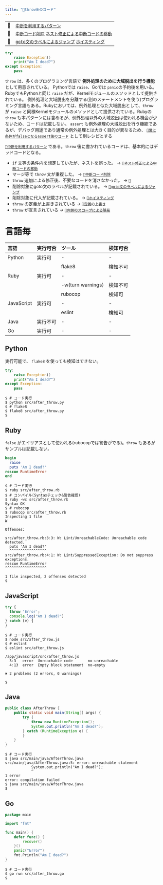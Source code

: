 ```yaml
---
title: "🧪throw後のコード"
---
```


|||
|:--|:--|
|🔖|[`中断を利用するパターン`](./p_after)|
|👼|[`中断コード削除`](./a_after_stop_delete) [`ネスト修正による中断コードの移動`](./a_after_stop_move)|
|🧟|[`goto文のラベルによるジャンプ`](./z_goto) [`ホイスティング`](./z_hoisting)|

``` python:after_throw.py:./projects/python/src/after_throw.py
try:
    raise Exception()
    print("Am I dead?")
except Exception:
    pass

```

`throw` は、多くのプログラミング言語で **例外処理のために大域脱出を行う機能** として用意されている。
Pythonでは `raise`、Goでは `panic`の予約後を用いる。RubyでもPythonと同じ `raise` だが、Kernelモジュールのメソッドとして提供されている。
例外処理と大域脱出を分離する(別のステートメントを使う)プログラミング言語もある。Rubyにおいては、例外処理と似た大域脱出として、`throw` が `raise` と同様Kernelモジュールのメソッドとして提供されている。Rubyの `throw` も本パターンには含めるが、例外処理以外の大域脱出は使われる機会が少ないため、コードは記載しない。
`assert` も例外処理の大域脱出を行う機能であるが、デバッグ用途であり通常の例外処理とは大きく目的が異なるため、 [`🧪常に条件がfalseとなるassert後のコード`](./r_after_assert) として別レシピとする

[`🔖中断を利用するパターン`](./p_after) である。`throw` 後に書かれているコードは、基本的にはデッドコードとなる。

 - `if` 文等の条件内を想定していたが、ネストを誤った。 -> [`👼ネスト修正による中断コードの移動`](./a_after_stop_move)
 - マージ等で `throw` 文が重複した。 -> [`👼中断コード削除`](./a_after_stop_delete)
 - `throw` 追加による修正後、不要なコードを消さなかった。 -> `🛐`
 - 削除対象にgoto文のラベルが記載されている。 -> [`🧟goto文のラベルによるジャンプ`](./z_goto)
 - 削除対象に代入が記載されている。  -> [`🧟ホイスティング`](./z_hoisting)
 - `throw` の定義が上書きされている ->  [`🧟定義の上書き`](./z_override_def)
 - `throw` が宣言されている -> [`🧟内側のスコープによる隠蔽`](./z_override_scope)


# 言語毎

|言語|実行可否|ツール|検知可否|
|:--|:--|:--|:--|
|Python|実行可|-|-|
|||flake8|検知不可|
|Ruby|実行可|-|-|
|||-w(turn warnings)|検知不可|
|||rubocop|検知可|
|JavaScript|実行可|-|-|
|||eslint|検知可|
|Java|実行不可|-|-|
|Go|実行可|-|-|

## Python

実行可能で、 `flake8` を使っても検知はできない。

``` python:after_throw.py:./projects/python/src/after_throw.py
try:
    raise Exception()
    print("Am I dead?")
except Exception:
    pass

```

``` console
$ # コード実行
$ python src/after_throw.py
$ # flake8
$ flake8 src/after_throw.py
$ 
```

## Ruby

`false` がエイリアスとして使われる(rubocopでは警告がでる)。`throw` もあるがサンプルは記載しない。

``` ruby:after_throw.rb:./projects/ruby/src/after_throw.rb
begin
  raise
  puts 'Am I dead?'
rescue RuntimeError
end

```

``` console
$ # コード実行
$ ruby src/after_throw.rb
$ # コンパイル(Syntaxチェック&警告確認)
$ ruby -wc src/after_throw.rb 
Syntax OK
$ # rubocop
$ rubocop src/after_throw.rb
Inspecting 1 file
W

Offenses:

src/after_throw.rb:3:3: W: Lint/UnreachableCode: Unreachable code detected.
  puts 'Am I dead?'
  ^^^^^^^^^^^^^^^^^
src/after_throw.rb:4:1: W: Lint/SuppressedException: Do not suppress exceptions.
rescue RuntimeError
^^^^^^^^^^^^^^^^^^^

1 file inspected, 2 offenses detected
$ 
```

## JavaScript

``` js:after_throw.js:./projects/javascript/src/after_throw.js
try {
  throw 'Error';
  console.log("Am I dead?")
} catch (e) {
}

```

``` console
$ # コード実行
$ node src/after_throw.js
$ # eslint
$ eslint src/after_throw.js

/app/javascript/src/after_throw.js
  3:3   error  Unreachable code       no-unreachable
  4:13  error  Empty block statement  no-empty

✖ 2 problems (2 errors, 0 warnings)

$ 
```

## Java

``` java:AfterThrow.java:./projects/java/src/main/java/AfterThrow.java
public class AfterThrow {
    public static void main(String[] args) {
        try {
            throw new RuntimeException();
            System.out.println("Am I dead?");
        } catch (RuntimeException e) {
        }
    }
}
```

``` console
$ # コード実行
$ java src/main/java/AfterThrow.java 
src/main/java/AfterThrow.java:5: error: unreachable statement
            System.out.println("Am I dead?");
            ^
1 error
error: compilation failed
$ java src/main/java/AfterThrow.java 
$ 
```

## Go

``` go:after_throw.go:./projects/golang/src/after_throw.go
package main

import "fmt"

func main() {
	defer func() {
		recover()
	}()
	panic("Error")
	fmt.Println("Am I dead?")
}

```

``` console
$ # コード実行
$ go run src/after_throw.go
$ 
```
